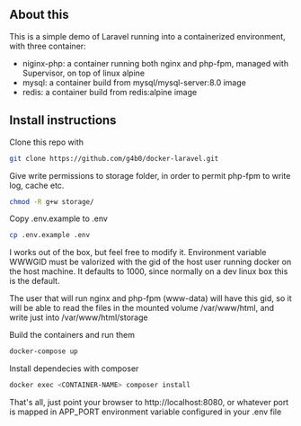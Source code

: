 ## About this 

This is a simple demo of Laravel running into a containerized environment, with three container:

* niginx-php: a container running both nginx and php-fpm, managed with Supervisor, on top of linux alpine
* mysql: a container build from mysql/mysql-server:8.0 image
* redis: a container build from redis:alpine image

## Install instructions

Clone this repo with 

```bash
git clone https://github.com/g4b0/docker-laravel.git
```

Give write permissions to storage folder, in order to permit php-fpm to write log, cache etc.

```bash
chmod -R g+w storage/
```

Copy .env.example to .env

```bash
cp .env.example .env
```

I works out of the box, but feel free to modify it. Environment variable WWWGID must be valorized with the gid of the host user running docker on the host machine. It defaults to 1000, since normally on a dev linux box this is the default. 

The user that will run nginx and php-fpm (www-data) will have this gid, so it will be able to read the files in the mounted volume /var/www/html, and write just into /var/www/html/storage

Build the containers and run them

```bash
docker-compose up
```

Install dependecies with composer

```bash
docker exec <CONTAINER-NAME> composer install
```

That's all, just point your browser to http://localhost:8080, or whatever port is mapped in APP_PORT environment variable configured in your .env file